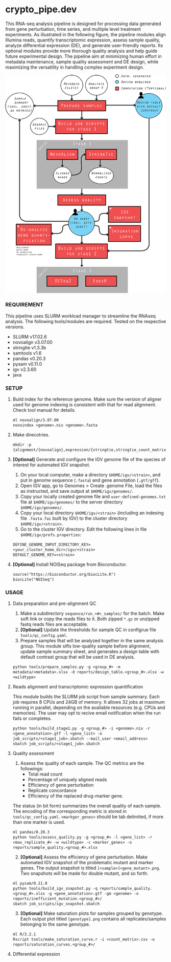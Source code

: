 # crypto_pipe.dev

This RNA-seq analysis pipeline is designed for processing data generated from gene perturbation, time series, and multiple level treatment experiments. As illustrated in the following figure, the pipeline modules align Illumina reads, quantify transcriptomic expression, assess sample quality, analyze differential expression (DE), and generate user-friendly reports. Its optional modules provide more thorough quality analysis and help guide future experimental design. The pipeline aim at minimizing human effort in metadata maintenance, sample quality assessment and DE design, while maximizing the versatility in handling complex experiment design. 

![pipeline](pipeline_illustration.png)

### REQUIREMENT

This pipeline uses SLURM workload manager to streamline the RNAseq analysis. The following tools/modules are required. Tested on the respective versions. 
	
* SLURM v17.02.6
* novoalign v3.07.00
* stringtie v1.3.3b  
* samtools v1.6
* pandas v0.20.3
* pysam v0.11.0
* igv v2.3.60
* java

### SETUP
	
1. Build index for the reference genome. Make sure the version of aligner used for genome indexing is consistent with that for read alignment. Check tool manual for details.
	
	```
	ml novoalign/3.07.00
	novoindex <genome>.nix <genome>.fasta 
	```

2. Make direcotries. 

	```
	mkdir -p {alignment/{novoalign},expression/{stringtie,stringtie_count_matrix},job_scripts,log,reports,sequence}
	```

3. **[Optional]** Generate and configure the IGV genome file of the species of interest for automated IGV snapshot. 

	1. On your local computer, make a directory `$HOME/igv/<strain>`, and put in genome sequence (`.fasta`) and gene annotation (`.gtf/gff`).
	2. Open IGV app, go to Genomes > Create .genome File, load the files as instructed, and save output at `$HOME/igv/genomes/`.
	3. Copy your locally created genome file and `user-defined-genomes.txt` file at `$HOME/igv/genomes/` to the server directory `$HOME/igv/genomes/`. 
	4. Copy your local directory `$HOME/igv/<strain>` (including an indexing file `.fasta.fai` built by IGV) to the cluster directory `$HOME/igv/<strain>`.
	5. Go to the cluster IGV directory. Edit the following lines in file `$HOME/igv/prefs.properties`:

	```
	DEFINE_GENOME_INPUT_DIRECTORY_KEY=<your_cluster_home_dir>/igv/<strain>
	DEFAULT_GENOME_KEY=<strain>
	```

4. **[Optional]** Install NOISeq package from Bioconductor.

	```
	source("https://bioconductor.org/biocLite.R")
	biocLite("NOISeq")
	```

### USAGE

1. Data preparation and pre-alignment QC
	
	1. Make a subdirectory `sequence/run_<#>_samples/` for the batch. Make soft link or copy the reads files to it. Both zipped `*.gz` or unzipped fastq reads files are acceptable.
	2. **[Optional]** Update the thresholds for sample QC in configrue file `tools/qc_config.yaml`.
	3. Prepare samples that will be analyzed together in the same analysis group. This module sifts low-quality sample before alignment, update sample summary sheet, and generates a design table with default contrast group that will be used in DE analysis.

	```
	python tools/prepare_samples.py -g <group_#> -m metadata/<metadata>.xlsx -d reports/design_table.<group_#>.xlsx -w <wildtype> 
	```

2. Reads alignment and transcriptomic expression quantification
	
	This module builds the SLURM job script from sample summary. Each job requires 8 CPUs and 24GB of memory. It allows 32 jobs at maximum running in parallel, depending on the available resources (e.g. CPUs and memories). The user may opt to recive email notification when the run fails or completes.
	
	```
	python tools/build_stage1.py -g <group_#> -i <genome>.nix -r <gene_annotation>.gtf -l <gene_list> -o job_scripts/<stage1_job>.sbatch --mail_user <email_address>
	sbatch job_scripts/<stage1_job>.sbatch
	```

3. Quality assessment

	1. Assess the quality of each sample. The QC metrics are the followings:
		* Total read count
		* Percentage of uniquely aligned reads
		* Efficiency of gene perturbation
		* Replicate concordance
		* Efficiency of the replaced drug-marker gene. 

	The status (in bit form) summarizes the overall quality of each sample. The encoding of the corresponding metric is stored in `tools/qc_config.yaml`. `<markger_genes>` should be tab delimited, if more than one marker is used.
	
	```
	ml pandas/0.20.3
	python tools/assess_quality.py -g <group_#> -l <gene_list> -r <max_replicate_#> -w <wildtype> -c <marker_genes> -o reports/sample_quality.<group_#>.xlsx
	```

	2. **[Optional]** Assess the efficiency of gene perturbation. Make automated IGV snapshot of the problematic mutant and marker genes. The output snapshot is titled `[<sample>]<gene_mutant>.png`. Two snapshots will be made for double mutant, and so forth.

	```
	ml pysam/0.11.0
	python tools/build_igv_snapshot.py -q reports/sample_quality.<group_#>.xlsx -g <gene_annotation>.gtf -gm <genome> -o reports/inefficient_mutation.<group_#>/
	sbatch job_scripts/igv_snapshot.sbatch
	```

	3. **[Optional]** Make saturation plots for samples grouped by genotype. Each output plot titled `[genotype].png` contains all replicates/samples belonging to the same genotype.

	```
	ml R/3.2.1
	Rscript tools/make_saturation_curve.r -i <count_matrix>.csv -o reports/saturation_curves.<group_#>/
	```

4. Differential expression  

